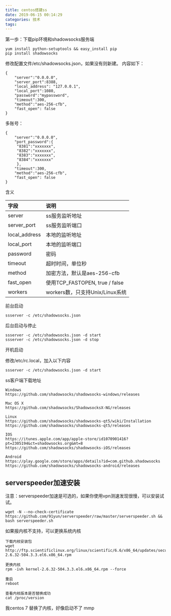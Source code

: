 ```yaml
---
title: centos搭建ss
date: 2019-06-15 00:14:29
categories: 技术
tags:
---
```


第一歩：下载pip环境和shadowsocks服务端

```
yum install python-setuptools && easy_install pip  
pip install shadowsocks
```

修改配置文件/etc/shadowsocks.json，如果没有则新建。
内容如下：

```
{  
    "server":"0.0.0.0",  
    "server_port":8388,  
    "local_address": "127.0.0.1",  
    "local_port":1080,  
    "password":"mypassword",  
    "timeout":300,  
    "method":"aes-256-cfb",  
    "fast_open": false  
}
```

多账号：

```
{  
    "server":"0.0.0.0",  
    "port_password":{  
     "8381":"xxxxxxx",  
     "8382":"xxxxxxx",  
     "8383":"xxxxxxx",  
     "8384":"xxxxxxx"  
     },  
    "timeout":300,  
    "method":"aes-256-cfb",  
    "fast_open": false  
}
```

含义

| 字段          | 说明                            |
| :------------ | :------------------------------ |
| server        | ss服务监听地址                  |
| server_port   | ss服务监听端口                  |
| local_address | 本地的监听地址                  |
| local_port    | 本地的监听端口                  |
| password      | 密码                            |
| timeout       | 超时时间，单位秒                |
| method        | 加密方法，默认是aes-256-cfb     |
| fast_open     | 使用TCP_FASTOPEN, true / false  |
| workers       | workers数，只支持Unix/Linux系统 |

前台启动

```
ssserver -c /etc/shadowsocks.json
```

后台启动与停止

```
ssserver -c /etc/shadowsocks.json -d start  
ssserver -c /etc/shadowsocks.json -d stop
```

开机启动

修改/etc/rc.local，加入以下内容

```
ssserver -c /etc/shadowsocks.json -d start
```

ss客户端下载地址

```
Windows
https://github.com/shadowsocks/shadowsocks-windows/releases   
  
Mac OS X
https://github.com/shadowsocks/ShadowsocksX-NG/releases 

Linux
https://github.com/shadowsocks/shadowsocks-qt5/wiki/Installation   
https://github.com/shadowsocks/shadowsocks-qt5/releases  

IOS
https://itunes.apple.com/app/apple-store/id1070901416?pt=2305194&ct=shadowsocks.org&mt=8
https://github.com/shadowsocks/shadowsocks-iOS/releases

Android
https://play.google.com/store/apps/details?id=com.github.shadowsocks   
https://github.com/shadowsocks/shadowsocks-android/releases
```

## serverspeeder加速安装

注意：serverspeeder加速是可选的，如果你使用vpn测速发现很慢，可以安装试试。

```
wget -N --no-check-certificate https://github.com/91yun/serverspeeder/raw/master/serverspeeder.sh && bash serverspeeder.sh
```

如果报内核不支持，可以更换系统内核

```
下载内核安装包  
wget http://ftp.scientificlinux.org/linux/scientific/6.6/x86_64/updates/security/kernel-2.6.32-504.3.3.el6.x86_64.rpm  
  
更换内核  
rpm -ivh kernel-2.6.32-504.3.3.el6.x86_64.rpm --force  
  
重启  
reboot  
  
查看内核版本是否替换成功  
cat /proc/version
```

我centos 7 替换了内核，好像启动不了 mmp